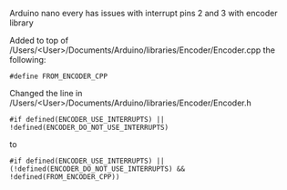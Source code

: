 Arduino nano every has issues with interrupt pins 2 and 3 with encoder library

Added to top of /Users/\<User\>/Documents/Arduino/libraries/Encoder/Encoder.cpp the following: 
```
#define FROM_ENCODER_CPP 
```

Changed the line in /Users/\<User\>/Documents/Arduino/libraries/Encoder/Encoder.h
```
#if defined(ENCODER_USE_INTERRUPTS) || !defined(ENCODER_DO_NOT_USE_INTERRUPTS)
```
to 
```
#if defined(ENCODER_USE_INTERRUPTS) || (!defined(ENCODER_DO_NOT_USE_INTERRUPTS) && !defined(FROM_ENCODER_CPP))
```

